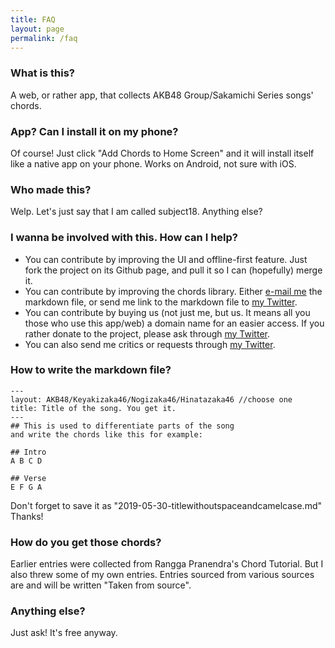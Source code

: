 ```yaml
---
title: FAQ
layout: page
permalink: /faq
---
```

### What is this?
A web, or rather app, that collects AKB48 Group/Sakamichi Series songs' chords.

### App? Can I install it on my phone?
Of course! Just click "Add Chords to Home Screen" and it will install itself like a native app on your phone. Works on Android, not sure with iOS.

### Who made this?
Welp. Let's just say that I am called subject18. Anything else?

### I wanna be involved with this. How can I help?
- You can contribute by improving the UI and offline-first feature. Just fork the project on its Github page, and pull it so I can (hopefully) merge it.
- You can contribute by improving the chords library. Either [e-mail me](mailto:emilirgi18@gmail.com) the markdown file, or send me link to the markdown file to [my Twitter](http://www.twitter.com/subjecteighteen).
- You can contribute by buying us (not just me, but us. It means all you those who use this app/web) a domain name for an easier access. If you rather donate to the project, please ask through [my Twitter](http://www.twitter.com/subjecteighteen).
- You can also send me critics or requests through [my Twitter](http://www.twitter.com/subjecteighteen).

### How to write the markdown file?
~~~~~~~
---
layout: AKB48/Keyakizaka46/Nogizaka46/Hinatazaka46 //choose one
title: Title of the song. You get it.
---
## This is used to differentiate parts of the song
and write the chords like this for example:

## Intro
A B C D

## Verse
E F G A
~~~~~~~
Don't forget to save it as "2019-05-30-titlewithoutspaceandcamelcase.md" Thanks!

### How do you get those chords?
Earlier entries were collected from Rangga Pranendra's Chord Tutorial. But I also threw some of my own entries. Entries sourced from various sources are and will be written "Taken from source".

### Anything else?
Just ask! It's free anyway.
